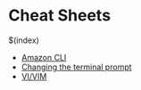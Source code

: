 # Cheat Sheets
$(index)

* [Amazon CLI](https://docs.aws.amazon.com/cli/latest/reference/)
* [Changing the terminal prompt](https://www.ostechnix.com/hide-modify-usernamelocalhost-part-terminal/)
* [VI/VIM](https://vim.rtorr.com/)
